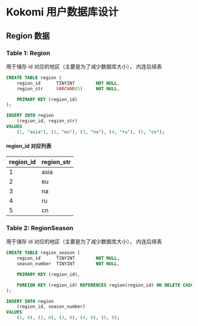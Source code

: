 # Kokomi 用户数据库设计

## Region 数据

### Table 1: Region

用于储存 id 对应的地区（主要是为了减少数据库大小）， 内连后续表

```sql
CREATE TABLE region (
    region_id      TINYINT        NOT NULL,
    region_str     VARCHAR(5)     NOT NULL,

    PRIMARY KEY (region_id)
);

INSERT INTO region
    (region_id, region_str)
VALUES
    (1, "asia"), (2, "eu"), (3, "na"), (4, "ru"), (5, "cn");
```

#### region_id 对应列表

| region_id | region_str |
| --------- | ---------- |
| 1         | asia       |
| 2         | eu         |
| 3         | na         |
| 4         | ru         |
| 5         | cn         |

### Table 2: RegionSeason

用于储存 id 对应的地区（主要是为了减少数据库大小）， 内连后续表

```sql
CREATE TABLE region_season (
    region_id      TINYINT        NOT NULL,
    season_number  TINYINT        NOT NULL,

    PRIMARY KEY (region_id),

    FOREIGN KEY (region_id) REFERENCES region(region_id) ON DELETE CASCADE -- 外键
);

INSERT INTO region
    (region_id, season_number)
VALUES
    (1, 0), (2, 0), (3, 0), (4, 0), (5, 0);
```
